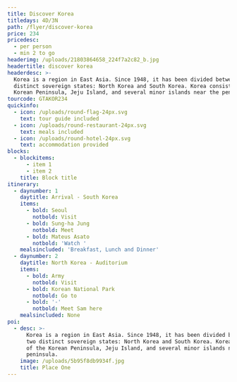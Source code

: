 ```yaml
---
title: Discover Korea
titledays: 4D/3N
path: /flyer/discover-korea
price: 234
pricedesc:
  - per person
  - min 2 to go
headerimg: /uploads/21803864658_224f7a2c82_b.jpg
headertitle: discover korea
headerdesc: >-
  Korea is a region in East Asia. Since 1948, it has been divided between two
  distinct sovereign states: North Korea and South Korea. Korea consists of the
  Korean Peninsula, Jeju Island, and several minor islands near the peninsula.
tourcode: GTAKOR234
quickinfo:
  - icon: /uploads/round-flag-24px.svg
    text: tour guide included
  - icon: /uploads/round-restaurant-24px.svg
    text: meals included
  - icon: /uploads/round-hotel-24px.svg
    text: accommodation provided
blocks:
  - blockitems:
      - item 1
      - item 2
    title: Block title
itinerary:
  - daynumber: 1
    daytitle: Arrival - South Korea
    items:
      - bold: Seoul
        notbold: Visit
      - bold: Sung-ha Jung
        notbold: Meet
      - bold: Mateus Asato
        notbold: 'Watch '
    mealsincluded: 'Breakfast, Lunch and Dinner'
  - daynumber: 2
    daytitle: North Korea - Auditorium
    items:
      - bold: Army
        notbold: Visit
      - bold: Korean National Park
        notbold: Go to
      - bold: '-'
        notbold: Meet Sam here
    mealsincluded: None
poi:
  - desc: >-
      Korea is a region in East Asia. Since 1948, it has been divided between
      two distinct sovereign states: North Korea and South Korea. Korea consists
      of the Korean Peninsula, Jeju Island, and several minor islands near the
      peninsula.
    image: /uploads/5b95f8db9934f.jpg
    title: Place One
---
```


